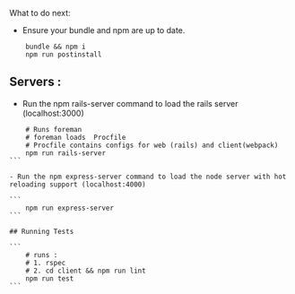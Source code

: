 What to do next:

- Ensure your bundle and npm are up to date.

```
    bundle && npm i
    npm run postinstall
```


## Servers :

- Run the npm rails-server command to load the rails server (localhost:3000)

````
    # Runs foreman
    # foreman loads  Procfile
    # Procfile contains configs for web (rails) and client(webpack)
    npm run rails-server
```

- Run the npm express-server command to load the node server with hot reloading support (localhost:4000)

```
    npm run express-server
```

## Running Tests

```
    # runs :
    # 1. rspec
    # 2. cd client && npm run lint
    npm run test
```
